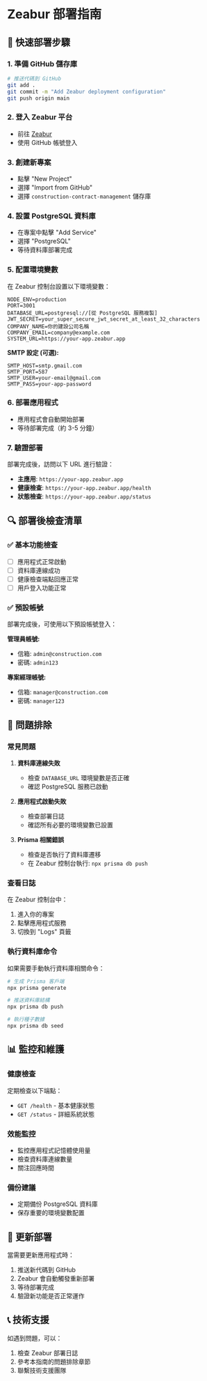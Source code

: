 # Zeabur 部署指南

## 🚀 快速部署步驟

### 1. 準備 GitHub 儲存庫
```bash
# 推送代碼到 GitHub
git add .
git commit -m "Add Zeabur deployment configuration"
git push origin main
```

### 2. 登入 Zeabur 平台
- 前往 [Zeabur](https://zeabur.com)
- 使用 GitHub 帳號登入

### 3. 創建新專案
- 點擊 "New Project"
- 選擇 "Import from GitHub"
- 選擇 `construction-contract-management` 儲存庫

### 4. 設置 PostgreSQL 資料庫
- 在專案中點擊 "Add Service"
- 選擇 "PostgreSQL"
- 等待資料庫部署完成

### 5. 配置環境變數
在 Zeabur 控制台設置以下環境變數：

```env
NODE_ENV=production
PORT=3001
DATABASE_URL=postgresql://[從 PostgreSQL 服務複製]
JWT_SECRET=your_super_secure_jwt_secret_at_least_32_characters
COMPANY_NAME=你的建設公司名稱
COMPANY_EMAIL=company@example.com
SYSTEM_URL=https://your-app.zeabur.app
```

**SMTP 設定 (可選):**
```env
SMTP_HOST=smtp.gmail.com
SMTP_PORT=587
SMTP_USER=your-email@gmail.com
SMTP_PASS=your-app-password
```

### 6. 部署應用程式
- 應用程式會自動開始部署
- 等待部署完成（約 3-5 分鐘）

### 7. 驗證部署
部署完成後，訪問以下 URL 進行驗證：

- **主應用**: `https://your-app.zeabur.app`
- **健康檢查**: `https://your-app.zeabur.app/health`
- **狀態檢查**: `https://your-app.zeabur.app/status`

## 🔍 部署後檢查清單

### ✅ 基本功能檢查
- [ ] 應用程式正常啟動
- [ ] 資料庫連線成功
- [ ] 健康檢查端點回應正常
- [ ] 用戶登入功能正常

### ✅ 預設帳號
部署完成後，可使用以下預設帳號登入：

**管理員帳號:**
- 信箱: `admin@construction.com`
- 密碼: `admin123`

**專案經理帳號:**
- 信箱: `manager@construction.com`
- 密碼: `manager123`

## 🐛 問題排除

### 常見問題

1. **資料庫連線失敗**
   - 檢查 `DATABASE_URL` 環境變數是否正確
   - 確認 PostgreSQL 服務已啟動

2. **應用程式啟動失敗**
   - 檢查部署日誌
   - 確認所有必要的環境變數已設置

3. **Prisma 相關錯誤**
   - 檢查是否執行了資料庫遷移
   - 在 Zeabur 控制台執行: `npx prisma db push`

### 查看日誌
在 Zeabur 控制台中：
1. 進入你的專案
2. 點擊應用程式服務
3. 切換到 "Logs" 頁籤

### 執行資料庫命令
如果需要手動執行資料庫相關命令：

```bash
# 生成 Prisma 客戶端
npx prisma generate

# 推送資料庫結構
npx prisma db push

# 執行種子數據
npx prisma db seed
```

## 📊 監控和維護

### 健康檢查
定期檢查以下端點：
- `GET /health` - 基本健康狀態
- `GET /status` - 詳細系統狀態

### 效能監控
- 監控應用程式記憶體使用量
- 檢查資料庫連線數量
- 關注回應時間

### 備份建議
- 定期備份 PostgreSQL 資料庫
- 保存重要的環境變數配置

## 🔄 更新部署

當需要更新應用程式時：

1. 推送新代碼到 GitHub
2. Zeabur 會自動觸發重新部署
3. 等待部署完成
4. 驗證新功能是否正常運作

## 📞 技術支援

如遇到問題，可以：
1. 檢查 Zeabur 部署日誌
2. 參考本指南的問題排除章節
3. 聯繫技術支援團隊
